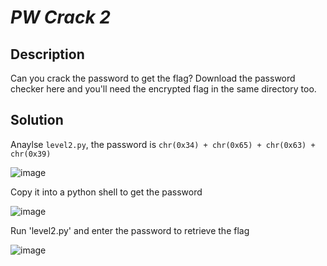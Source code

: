 # _PW Crack 2_
## Description
Can you crack the password to get the flag?
Download the password checker here and you'll need the encrypted flag in the same directory too.
## Solution
Anaylse `level2.py`, the password is `chr(0x34) + chr(0x65) + chr(0x63) + chr(0x39)`

![image](https://user-images.githubusercontent.com/70738420/178336413-8545c7c1-c463-4406-ba6d-37ad362a2204.png)

Copy it into a python shell to get the password

![image](https://user-images.githubusercontent.com/70738420/178335613-44f10335-bb68-4f78-9408-dc9f2e008dc7.png)

Run 'level2.py' and enter the password to retrieve the flag

![image](https://user-images.githubusercontent.com/70738420/178337569-c8f772c7-e2fc-4d87-8a5b-ea8c9e14b40a.png)